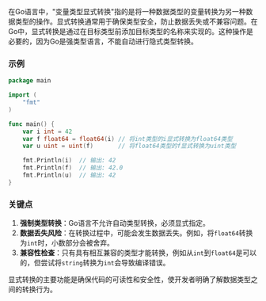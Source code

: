 在Go语言中，"变量类型显式转换"指的是将一种数据类型的变量转换为另一种数据类型的操作。显式转换通常用于确保类型安全，防止数据丢失或不兼容问题。在Go中，显式转换是通过在目标类型前添加目标类型的名称来实现的。这种操作是必要的，因为Go是强类型语言，不能自动进行隐式类型转换。

### 示例

```go
package main

import (
    "fmt"
)

func main() {
    var i int = 42
    var f float64 = float64(i) // 将int类型的i显式转换为float64类型
    var u uint = uint(f)       // 将float64类型的f显式转换为uint类型

    fmt.Println(i)  // 输出: 42
    fmt.Println(f)  // 输出: 42.0
    fmt.Println(u)  // 输出: 42
}
```

### 关键点
1. **强制类型转换**：Go语言不允许自动类型转换，必须显式指定。
2. **数据丢失风险**：在转换过程中，可能会发生数据丢失。例如，将`float64`转换为`int`时，小数部分会被舍弃。
3. **兼容性检查**：只有具有相互兼容的类型才能转换，例如从`int`到`float64`是可以的，但尝试将`string`转换为`int`会导致编译错误。

显式转换的主要功能是确保代码的可读性和安全性，使开发者明确了解数据类型之间的转换行为。